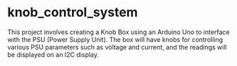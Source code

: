 # knob_control_system
This project involves creating a Knob Box using an Arduino Uno to interface with the PSU (Power Supply Unit). The box will have knobs for controlling various PSU parameters such as voltage and current, and the readings will be displayed on an I2C display.
